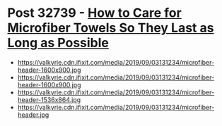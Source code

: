 # Post 32739 - [How to Care for Microfiber Towels So They Last as Long as Possible](https://www.ifixit.com/News/32739/how-to-care-for-microfiber-towels-so-they-last-as-long-as-possible)

- https://valkyrie.cdn.ifixit.com/media/2019/09/03131234/microfiber-header-1600x900.jpg
- https://valkyrie.cdn.ifixit.com/media/2019/09/03131234/microfiber-header-1600x900.jpg
- https://valkyrie.cdn.ifixit.com/media/2019/09/03131234/microfiber-header-1536x864.jpg
- https://valkyrie.cdn.ifixit.com/media/2019/09/03131234/microfiber-header.jpg

